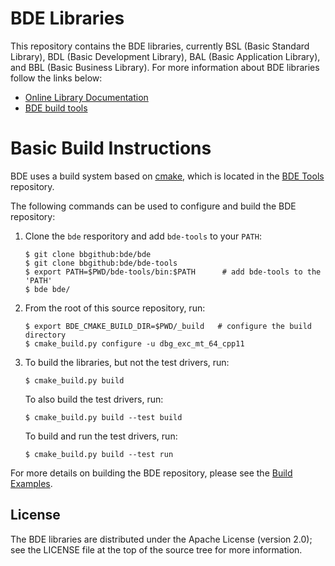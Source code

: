 BDE Libraries
=============

This repository contains the BDE libraries, currently BSL (Basic Standard
Library), BDL (Basic Development Library), BAL (Basic Application Library), and
BBL (Basic Business Library).  For more information about BDE libraries
follow the links below:

* [Online Library Documentation](http://bde.bloomberg.com/bde-docs)
* [BDE build tools](https://bde.bloomberg.com/bde-tools/)

Basic Build Instructions
========================

BDE uses a build system based on [cmake](https://cmake.org), which is located
in the [BDE Tools](https://bbgithub.dev.bloomberg.com/bde/bde-tools/)
repository. 

The following commands can be used to configure and build the BDE repository:
1. Clone the `bde` resporitory and add `bde-tools` to your `PATH`:
   ```shell
   $ git clone bbgithub:bde/bde
   $ git clone bbgithub:bde/bde-tools
   $ export PATH=$PWD/bde-tools/bin:$PATH      # add bde-tools to the 'PATH'
   $ bde bde/
   ```    
2. From the root of this source repository, run:

   ```shell
   $ export BDE_CMAKE_BUILD_DIR=$PWD/_build   # configure the build directory
   $ cmake_build.py configure -u dbg_exc_mt_64_cpp11
   ```

3. To build the libraries, but not the test drivers, run:

   ```shell
   $ cmake_build.py build
   ```

   To also build the test drivers, run:

   ```shell
   $ cmake_build.py build --test build
   ```

   To build and run the test drivers, run:

   ```shell
   $ cmake_build.py build --test run
   ```

For more details on building the BDE repository, please see the
[Build Examples](https://bde.bloomberg.com/bde-tools/cmake/examples.html).

License
-------
The BDE libraries are distributed under the Apache License (version 2.0); see
the LICENSE file at the top of the source tree for more information.
